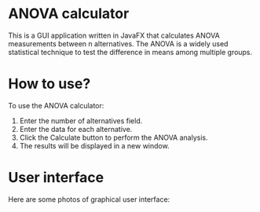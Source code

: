 # ANOVA calculator
This is a GUI application written in JavaFX that calculates ANOVA measurements between n alternatives. The ANOVA is a widely used statistical technique to test the difference in means among multiple groups.

# How to use?
To use the ANOVA calculator:
1. Enter the number of alternatives field.
2. Enter the data for each alternative.
3. Click the Calculate button to perform the ANOVA analysis.
4. The results will be displayed in a new window.

# User interface
Here are some photos of graphical user interface:
